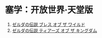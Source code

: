 # 塞学：开放世界·天堂版

1. [ゼルダの伝説 ブレス オブ ザ ワイルド](https://www.douban.com/game/26817171/)
2. [ゼルダの伝説 ティアーズ オブ ザ キングダム](https://www.douban.com/game/34430168/)
